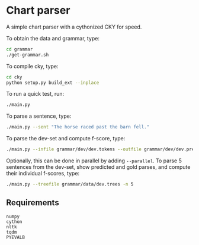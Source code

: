 # Chart parser
A simple chart parser with a cythonized CKY for speed.


To obtain the data and grammar, type:
```bash
cd grammar
./get-grammar.sh
```
To compile cky, type:
```bash
cd cky
python setup.py build_ext --inplace
```
To run a quick test, run:
```bash
./main.py
```
To parse a sentence, type:
```bash
./main.py --sent "The horse raced past the barn fell."
```
To parse the dev-set and compute f-score, type:
```bash
./main.py --infile grammar/dev/dev.tokens --outfile grammar/dev/dev.pred.trees --goldfile grammar/dev/dev.trees
```
Optionally, this can be done in parallel by adding `--parallel`.
To parse 5 sentences from the dev-set, show predicted and gold parses, and compute their individual f-scores, type:
```bash
./main.py --treefile grammar/data/dev.trees -n 5
```

## Requirements
```
numpy
cython
nltk
tqdm
PYEVALB
```
